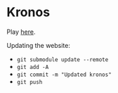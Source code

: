 # Kronos

Play [here](https://thepaperpilot.org/kronos).

Updating the website:
- `git submodule update --remote`
- `git add -A`
- `git commit -m "Updated kronos"`
- `git push`
